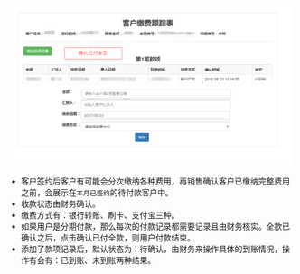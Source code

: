 ![](/assets/付款跟踪表.png)

- 客户签约后客户有可能会分次缴纳各种费用，再销售确认客户已缴纳完整费用之前，会展示在`本月已签约`的待付款客户中。
- 收款状态由财务确认。
- 缴费方式有：银行转账、刷卡、支付宝三种。
- 如果用户是分期付款，那么每次的付款记录都需要记录且由财务核实。全款已确认之后，点击确认已付全款，则用户付款结束。
- 添加了款项记录后，默认状态为：待确认，由财务来操作具体的到账情况，操作有会有：已到账、未到账两种结果。